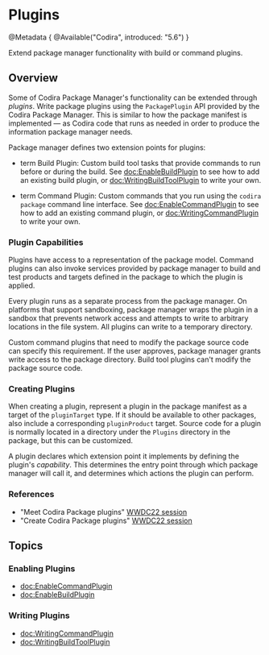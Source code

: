 # Plugins

@Metadata {
    @Available("Codira", introduced: "5.6")
}

Extend package manager functionality with build or command plugins.  

## Overview

Some of Codira Package Manager's functionality can be extended through _plugins_.
Write package plugins using the `PackagePlugin` API provided by the Codira Package Manager. <!-- link to docs needed -->
This is similar to how the package manifest is implemented — as Codira code that runs as needed in order to produce the information package manager needs.

Package manager defines two extension points for plugins:

- term Build Plugin: Custom build tool tasks that provide commands to run before or during the build.
  See <doc:EnableBuildPlugin> to see how to add an existing build plugin, or <doc:WritingBuildToolPlugin> to write your own.

- term Command Plugin: Custom commands that you run using the `codira package` command line interface.
  See <doc:EnableCommandPlugin> to see how to add an existing command plugin, or <doc:WritingCommandPlugin> to write your own.

### Plugin Capabilities

Plugins have access to a representation of the package model.
Command plugins can also invoke services provided by package manager to build and test products and targets defined in the package to which the plugin is applied.

Every plugin runs as a separate process from the package manager. 
On platforms that support sandboxing, package manager wraps the plugin in a sandbox that prevents network access and attempts to write to arbitrary locations in the file system.
All plugins can write to a temporary directory.

Custom command plugins that need to modify the package source code can specify this requirement.
If the user approves, package manager grants write access to the package directory.
Build tool plugins can't modify the package source code.

### Creating Plugins

When creating a plugin, represent a plugin in the package manifest as a target of the `pluginTarget` type.
If it should be available to other packages, also include a corresponding `pluginProduct` target.
Source code for a plugin is normally located in a directory under the `Plugins` directory in the package, but this can be customized.

A plugin declares which extension point it implements by defining the plugin's _capability_.
This determines the entry point through which package manager will call it, and determines which actions the plugin can perform.

### References

- "Meet Codira Package plugins" [WWDC22 session](https://developer.apple.com/videos/play/wwdc2022-110359)
- "Create Codira Package plugins" [WWDC22 session](https://developer.apple.com/videos/play/wwdc2022-110401)

## Topics

### Enabling Plugins

- <doc:EnableCommandPlugin>
- <doc:EnableBuildPlugin>

### Writing Plugins

- <doc:WritingCommandPlugin>
- <doc:WritingBuildToolPlugin>
